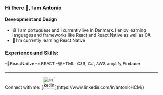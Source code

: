 ### Hi there 👋, I am Antonio
#### Development and Design


- 😄 I am portuguese and I currently live in Denmark. I enjoy learning languages and frameworks like React and React Native as well as C#.
- 🌱 I’m currently learning React Native 

### Experience and Skills: 

-📱ReactNative
-⚛REACT
-💻HTML, CSS, C#, AWS amplify,Firebase


<hr>
 Connect with me: 
[<img src='https://cdn.jsdelivr.net/npm/simple-icons@3.0.1/icons/linkedin.svg' alt='linkedin' height='40'>](https://www.linkedin.com/in/antonioHCM/) 

